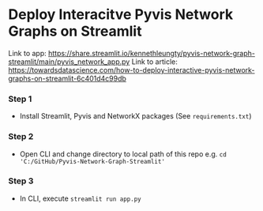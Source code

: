 # Deploy Interacitve Pyvis Network Graphs on Streamlit

Link to app: https://share.streamlit.io/kennethleungty/pyvis-network-graph-streamlit/main/pyvis_network_app.py
Link to article: https://towardsdatascience.com/how-to-deploy-interactive-pyvis-network-graphs-on-streamlit-6c401d4c99db

### Step 1
- Install Streamlit, Pyvis and NetworkX packages (See `requirements.txt`)

### Step 2
- Open CLI and change directory to local path of this repo e.g. `cd 'C:/GitHub/Pyvis-Network-Graph-Streamlit'`

### Step 3
- In CLI, execute `streamlit run app.py`


